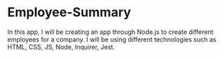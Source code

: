 # Employee-Summary

In this app, I will be creating an app through Node.js to create different employees for a company. I will be using different technologies such as HTML, CSS, JS, Node, Inquirer, Jest.